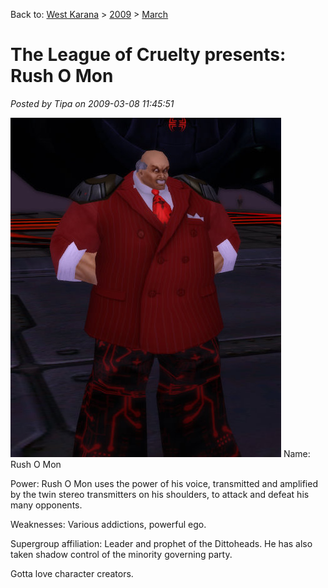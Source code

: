 Back to: [West Karana](/posts/westkarana.md) > [2009](/posts/2009/westkarana.md) > [March](./westkarana.md)
# The League of Cruelty presents: Rush O Mon

*Posted by Tipa on 2009-03-08 11:45:51*

[![cityofheroes-2009-03-08-12-28-00-08](../../../uploads/2009/03/cityofheroes-2009-03-08-12-28-00-08.jpg "cityofheroes-2009-03-08-12-28-00-08")](../../../uploads/2009/03/cityofheroes-2009-03-08-12-28-00-08.jpg)
Name: Rush O Mon

Power: Rush O Mon uses the power of his voice, transmitted and amplified by the twin stereo transmitters on his shoulders, to attack and defeat his many opponents.

Weaknesses: Various addictions, powerful ego.

Supergroup affiliation: Leader and prophet of the Dittoheads. He has also taken shadow control of the minority governing party.

Gotta love character creators.




